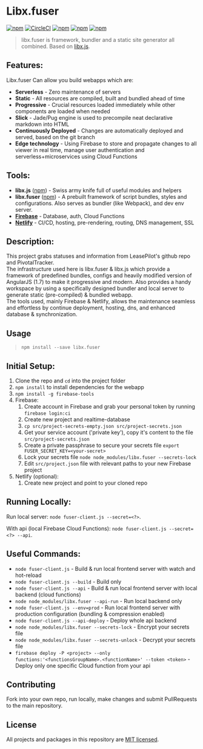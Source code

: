 # Libx.fuser 

[![npm](https://img.shields.io/npm/v/libx.fuser.svg?maxAge=1000)](https://www.npmjs.com/package/libx.fuser)
[![CircleCI](https://circleci.com/gh/Livshitz/libx.fuser/tree/master.svg?style=shield)](https://circleci.com/gh/Livshitz/libx.fuser)
[![npm](https://img.shields.io/bundlephobia/minzip/libx.fuser.svg?style=plastic)](https://www.npmjs.com/package/libx.fuser)
[![npm](https://img.shields.io/bundlephobia/min/libx.fuser.svg?style=plastic)](https://www.npmjs.com/package/libx.fuser)
[![npm](https://img.shields.io/github/languages/code-size/livshitz/libx.fuser.svg?label=source%20code%20size)](https://www.github.com/livshitz/libx.fuser)

> libx.fuser is framework, bundler and a static site generator all combined. Based on [libx.js](https://github.com/livshitz/libx.js).


## Features: 
Libx.fuser Can allow you build webapps which are:
* __Serverless__ - Zero maintenance of servers
* __Static__ - All resources are compiled, built and bundled ahead of time
* __Progressive__ - Crucial resources loaded immediately while other components are loaded when needed
* __Slick__ - Jade/Pug engine is used to precompile neat declarative markdown into HTML
* __Continuously Deployed__ - Changes are automatically deployed and served, based on the git branch
* __Edge technology__ - Using Firebase to store and propagate changes to all viewer in real time, manage user authentication and serverless+microservices using Cloud Functions

## Tools:
* __libx.js__ ([npm](https://www.npmjs.com/package/libx.js)) - Swiss army knife full of useful modules and helpers
* __libx.fuser__ ([npm](https://www.npmjs.com/package/libx.fuser)) - A prebuilt framework of script bundles, styles and configurations. Also serves as bundler (like Webpack), and dev env server.
* [__Firebase__](https://firebase.google.com) - Database, auth, Cloud Functions
* [__Netlify__](https://netlify.com) - CI/CD, hosting, pre-rendering, routing, DNS management, SSL

## Description:
This project grabs statuses and information from LeasePilot's github repo and PivotalTracker.<br/>
The infrastructure used here is libx.fuser & libx.js which provide a framework of predefined bundles, configs and heavily modified version of AngularJS (1.7) to make it progressive and modern. Also provides a handy workspace by using a specifically designed bundler and local server to generate static (pre-compiled) & bundled webapp.<br/>
The tools used, mainly Firebase & Netlify, allows the maintenance seamless and effortless by continue deployment, hosting, dns, and enhanced database & synchronization.

## Usage
> `npm install --save libx.fuser` 
<!-- [TBD]: Add instructions to fork and clone a scaffold project -->

<!-- 
Scaffold a new project:<br/>
See ['psm' project](https://github.com/Livshitz/ProjectStructureManager)<br/>

* Get psm:<br/>
 `curl -sL https://github.com/Livshitz/ProjectStractureManager/raw/master/psm.sh -o psm.sh && chmod +x psm.sh`
* Grab the scaffold:<br/>
  `./psm.sh init {https://github.com/Livshitz/SuperWebApp.git}`
-->

## Initial Setup:
1. Clone the repo and `cd` into the project folder
2. `npm install` to install dependencies for the webapp
3. `npm install -g firebase-tools`
4. Firebase: 
   1. Create account in Firebase and grab your personal token by running `firebase login:ci`
   2. Create new project and realtime-database
   3. `cp src/project-secrets-empty.json src/project-secrets.json`
   4. Get your service account ('private key'), copy it's content to the file `src/project-secrets.json`
   5. Create a private passphrase to secure your secrets file `export FUSER_SECRET_KEY=<your-secret>`
   6. Lock your secrets file `node node_modules/libx.fuser --secrets-lock`
   7. Edit `src/project.json` file with relevant paths to your new Firebase project
5. Netlify (optional):
   1. Create new project and point to your cloned repo


## Running Locally:
Run local server: `node fuser-client.js --secret=<?>`.

With api (local Firebase Cloud Functions): `node fuser-client.js --secret=<?> --api`.

## Useful Commands:
* `node fuser-client.js` - Build & run local frontend server with watch and hot-reload
* `node fuser-client.js --build` - Build only
* `node fuser-client.js --api` - Build & run local frontend server with local backend (cloud functions)
* `node node_modules/libx.fuser --api-run` - Run local backend only
* `node fuser-client.js --env=prod` - Run local frontend server with production configuration (bundling & compression enabled)
* `node fuser-client.js --api-deploy` - Deploy whole api backend
* `node node_modules/libx.fuser --secrets-lock` - Encrypt your secrets file
* `node node_modules/libx.fuser --secrets-unlock` - Decrypt your secrets file
* `firebase deploy -P <project> --only functions:'<functionsGroupName>.<functionName>' --token <token>` - Deploy only one specific Cloud function from your api

## Contributing

Fork into your own repo, run locally, make changes and submit PullRequests to the main repository.

<!-- 
### Code of Conduct

We have adopted the same Code of Conduct as Facebook that we expect project participants to adhere to. Please read [the full text](https://code.facebook.com/codeofconduct) so that you can understand what actions will and will not be tolerated.

### Contributing Guide

Read our [contributing guide](/CONTRIBUTING.md) to learn about how you can contribute, how to propose improvements or if you are interested in translating the content. -->


## License

All projects and packages in this repository are [MIT licensed](/LICENSE).
